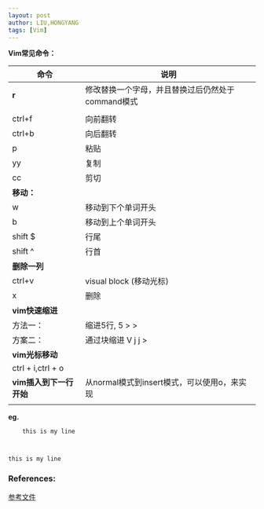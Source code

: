 ```yaml
---
layout: post
author: LIU,HONGYANG
tags: [Vim]
---
```




**Vim常见命令：**



| 命令                    | 说明                                              |
| ----------------------- | ------------------------------------------------- |
| **r**                   | 修改替换一个字母，并且替换过后仍然处于command模式 |
|                         |                                                   |
| ctrl+f                  | 向前翻转                                          |
| ctrl+b                  | 向后翻转                                          |
| p                       | 粘贴                                              |
| yy                      | 复制                                              |
| cc                      | 剪切                                              |
| **移动：**              |                                                   |
| w                       | 移动到下个单词开头                                |
| b                       | 移动到上个单词开头                                |
| shift $                 | 行尾                                              |
| shift ^                 | 行首                                              |
| **删除一列**            |                                                   |
| ctrl+v                  | visual block (移动光标)                           |
| x                       | 删除                                              |
| **vim快速缩进**         |                                                   |
| 方法一：                | 缩进5行, 5 > >                                    |
| 方案二：                | 通过块缩进  V j j  >                              |
| **vim光标移动**         |                                                   |
| ctrl + i,ctrl + o       |                                                   |
| **vim插入到下一行开始** | 从normal模式到insert模式，可以使用o，来实现       |
|                         |                                                   |



**eg.**

        this is my line 



    this is my line







### References:

[参考文件](https://stackoverflow.com/questions/235839/indent-multiple-lines-quickly-in-vi)

